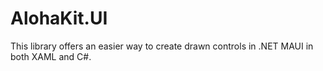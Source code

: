 # AlohaKit.UI

This library offers an easier way to create drawn controls in .NET MAUI in both XAML and C#.
